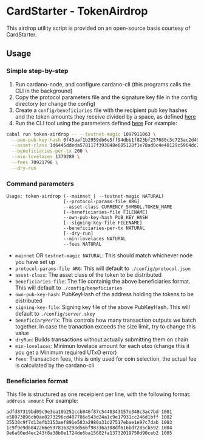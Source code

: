 # CardStarter - TokenAirdrop
This airdrop utility script is provided on an open-source basis courtesy of CardStarter.

## Usage

### Simple step-by-step
1. Run cardano-node, and configure cardano-cli (this programs calls the CLI in the background)
2. Copy the protocol parameters file and the signature key file in the config directory (or change the config)
3. Create a `config/beneficiaries` file with the recipient pub key hashes and the token amounts they receive divided by a space, as defined [here](#beneficiaries-format)
4. Run the CLI tool using the parameters defined [here](#command-parameters)
  For example:
  ```sh
  cabal run token-airdrop -- --testnet-magic 1097911063 \
    --own-pub-key-hash 0f45aaf1b2959db6e5ff94dbb1f823bf257680c3c723ac2d49f97546 \
    --asset-class 1d6445ddeda578117f393848e685128f1e78ad0c4e48129c5964dc2e.testToken \
    --beneficiaries-per-tx 200 \
    --min-lovelaces 1379280 \
    --fees 70921796 \
    --dry-run
  ```

### Command parameters
```
Usage: token-airdrop (--mainnet | --testnet-magic NATURAL)
                     [--protocol-params-file ARG]
                     --asset-class CURRENCY_SYMBOL.TOKEN_NAME
                     [--beneficiaries-file FILENAME]
                     --own-pub-key-hash PUB_KEY_HASH
                     [--signing-key-file FILENAME]
                     --beneficiaries-per-tx NATURAL 
                     [--dry-run]
                     --min-lovelaces NATURAL
                     --fees NATURAL
```

- `mainnet` OR `testnet-magic NATURAL`: This should match whichever node you have set up
- `protocol-params-file ARG`: This will default to `./config/protocol.json`
- `asset-class`: The asset class of the token to be distributed
- `beneficiaries-file`: The file containig the above beneficiaries format. This will default to `./config/beneficiaries`
- `own-pub-key-hash`: PubKeyHash of the address holding the tokens to be distributed
- `signing-key-file`: Signing key file of the above PubKeyHash. This will default to `./config/server.skey`
- `beneficiaryPerTx`: This controls how many transaction outputs we batch together. In case the tranaction exceeds the size limit, try to change this value
- `dryRun`: Builds transactions without actually submitting them on chain
- `min-lovelaces`: Minimun lovelace amount for each utxo (change this it you get a Minimum required UTxO error)
- `fees`: Transaction fees, this is only used for coin selection, the actual fee is calculated by the cardano-cli

### Beneficiaries format
This file is structured as one receipient per line, with the following format:  
`address amount`
For example:
```
adfd87319bd09c9e3ea10b251ccb046f87c5440343157e348c3ac7bd 1001
e58973896cb0ae0273296cd407786e543d24a1c9e17931cc246d1bff 1002
35530c9f7d13efb3153aef891e583a2980a31d27517ebae1e97c7dab 1003
1c9f9e9d6042266e5978163298d566f98336a308df616bd7285cb592 1004
9e6a60ed4ec243f8a38b0e1724de6ba15602fa13732019750d90ceb2 1005
```